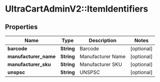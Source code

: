 # UltraCartAdminV2::ItemIdentifiers

## Properties
Name | Type | Description | Notes
------------ | ------------- | ------------- | -------------
**barcode** | **String** | Barcode | [optional] 
**manufacturer_name** | **String** | Manufacturer Name | [optional] 
**manufacturer_sku** | **String** | Manufacturer SKU | [optional] 
**unspsc** | **String** | UNSPSC | [optional] 



